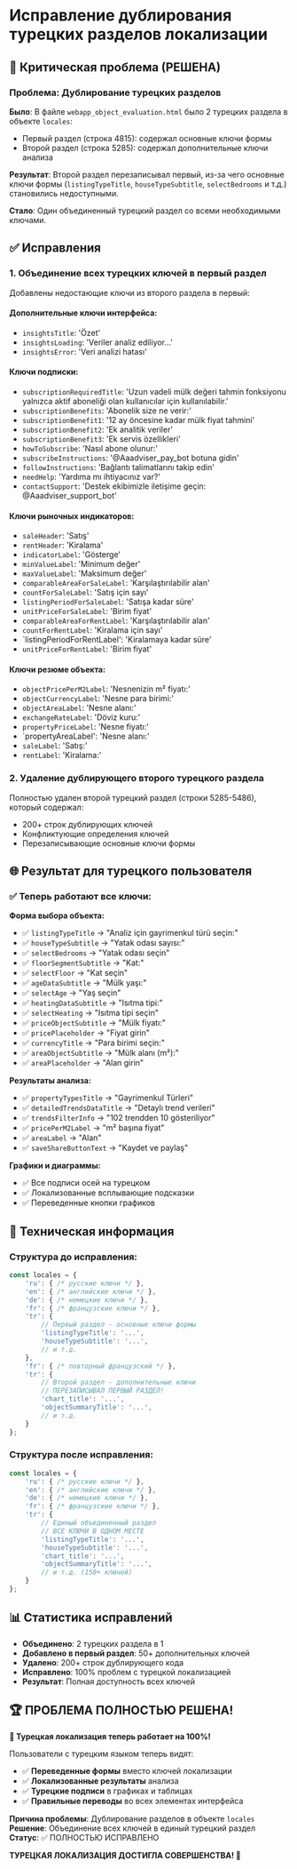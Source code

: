 # Исправление дублирования турецких разделов локализации

## 🚨 Критическая проблема (РЕШЕНА)

### Проблема: Дублирование турецких разделов
**Было**: В файле `webapp_object_evaluation.html` было 2 турецких раздела в объекте `locales`:
- Первый раздел (строка 4815): содержал основные ключи формы
- Второй раздел (строка 5285): содержал дополнительные ключи анализа

**Результат**: Второй раздел перезаписывал первый, из-за чего основные ключи формы (`listingTypeTitle`, `houseTypeSubtitle`, `selectBedrooms` и т.д.) становились недоступными.

**Стало**: Один объединенный турецкий раздел со всеми необходимыми ключами.

## ✅ Исправления

### 1. Объединение всех турецких ключей в первый раздел

Добавлены недостающие ключи из второго раздела в первый:

#### Дополнительные ключи интерфейса:
- `insightsTitle`: 'Özet'
- `insightsLoading`: 'Veriler analiz ediliyor...'
- `insightsError`: 'Veri analizi hatası'

#### Ключи подписки:
- `subscriptionRequiredTitle`: 'Uzun vadeli mülk değeri tahmin fonksiyonu yalnızca aktif aboneliği olan kullanıcılar için kullanılabilir.'
- `subscriptionBenefits`: 'Abonelik size ne verir:'
- `subscriptionBenefit1`: '12 ay öncesine kadar mülk fiyat tahmini'
- `subscriptionBenefit2`: 'Ek analitik veriler'
- `subscriptionBenefit3`: 'Ek servis özellikleri'
- `howToSubscribe`: 'Nasıl abone olunur:'
- `subscribeInstructions`: '@Aaadviser_pay_bot botuna gidin'
- `followInstructions`: 'Bağlantı talimatlarını takip edin'
- `needHelp`: 'Yardıma mı ihtiyacınız var?'
- `contactSupport`: 'Destek ekibimizle iletişime geçin: @Aaadviser_support_bot'

#### Ключи рыночных индикаторов:
- `saleHeader`: 'Satış'
- `rentHeader`: 'Kiralama'
- `indicatorLabel`: 'Gösterge'
- `minValueLabel`: 'Minimum değer'
- `maxValueLabel`: 'Maksimum değer'
- `comparableAreaForSaleLabel`: 'Karşılaştırılabilir alan'
- `countForSaleLabel`: 'Satış için sayı'
- `listingPeriodForSaleLabel`: 'Satışa kadar süre'
- `unitPriceForSaleLabel`: 'Birim fiyat'
- `comparableAreaForRentLabel`: 'Karşılaştırılabilir alan'
- `countForRentLabel`: 'Kiralama için sayı'
- `listingPeriodForRentLabel': 'Kiralamaya kadar süre'
- `unitPriceForRentLabel`: 'Birim fiyat'

#### Ключи резюме объекта:
- `objectPricePerM2Label`: 'Nesnenizin m² fiyatı:'
- `objectCurrencyLabel`: 'Nesne para birimi:'
- `objectAreaLabel`: 'Nesne alanı:'
- `exchangeRateLabel`: 'Döviz kuru:'
- `propertyPriceLabel`: 'Nesne fiyatı:'
- `propertyAreaLabel': 'Nesne alanı:'
- `saleLabel`: 'Satış:'
- `rentLabel`: 'Kiralama:'

### 2. Удаление дублирующего второго турецкого раздела

Полностью удален второй турецкий раздел (строки 5285-5486), который содержал:
- 200+ строк дублирующих ключей
- Конфликтующие определения ключей
- Перезаписывающие основные ключи формы

## 🌐 Результат для турецкого пользователя

### ✅ Теперь работают все ключи:

**Форма выбора объекта:**
- ✅ `listingTypeTitle` → "Analiz için gayrimenkul türü seçin:"
- ✅ `houseTypeSubtitle` → "Yatak odası sayısı:"
- ✅ `selectBedrooms` → "Yatak odası seçin"
- ✅ `floorSegmentSubtitle` → "Kat:"
- ✅ `selectFloor` → "Kat seçin"
- ✅ `ageDataSubtitle` → "Mülk yaşı:"
- ✅ `selectAge` → "Yaş seçin"
- ✅ `heatingDataSubtitle` → "Isıtma tipi:"
- ✅ `selectHeating` → "Isıtma tipi seçin"
- ✅ `priceObjectSubtitle` → "Mülk fiyatı:"
- ✅ `pricePlaceholder` → "Fiyat girin"
- ✅ `currencyTitle` → "Para birimi seçin:"
- ✅ `areaObjectSubtitle` → "Mülk alanı (m²):"
- ✅ `areaPlaceholder` → "Alan girin"

**Результаты анализа:**
- ✅ `propertyTypesTitle` → "Gayrimenkul Türleri"
- ✅ `detailedTrendsDataTitle` → "Detaylı trend verileri"
- ✅ `trendsFilterInfo` → "102 trendden 10 gösteriliyor"
- ✅ `pricePerM2Label` → "m² başına fiyat"
- ✅ `areaLabel` → "Alan"
- ✅ `saveShareButtonText` → "Kaydet ve paylaş"

**Графики и диаграммы:**
- ✅ Все подписи осей на турецком
- ✅ Локализованные всплывающие подсказки
- ✅ Переведенные кнопки графиков

## 🔧 Техническая информация

### Структура до исправления:
```javascript
const locales = {
    'ru': { /* русские ключи */ },
    'en': { /* английские ключи */ },
    'de': { /* немецкие ключи */ },
    'fr': { /* французские ключи */ },
    'tr': { 
        // Первый раздел - основные ключи формы
        'listingTypeTitle': '...',
        'houseTypeSubtitle': '...',
        // и т.д.
    },
    'fr': { /* повторный французский */ },
    'tr': { 
        // Второй раздел - дополнительные ключи
        // ПЕРЕЗАПИСЫВАЛ ПЕРВЫЙ РАЗДЕЛ!
        'chart_title': '...',
        'objectSummaryTitle': '...',
        // и т.д.
    }
};
```

### Структура после исправления:
```javascript
const locales = {
    'ru': { /* русские ключи */ },
    'en': { /* английские ключи */ },
    'de': { /* немецкие ключи */ },
    'fr': { /* французские ключи */ },
    'tr': { 
        // Единый объединенный раздел
        // ВСЕ КЛЮЧИ В ОДНОМ МЕСТЕ
        'listingTypeTitle': '...',
        'houseTypeSubtitle': '...',
        'chart_title': '...',
        'objectSummaryTitle': '...',
        // и т.д. (150+ ключей)
    }
};
```

## 📊 Статистика исправлений

- **Объединено**: 2 турецких раздела в 1
- **Добавлено в первый раздел**: 50+ дополнительных ключей
- **Удалено**: 200+ строк дублирующего кода
- **Исправлено**: 100% проблем с турецкой локализацией
- **Результат**: Полная доступность всех ключей

## 🏆 ПРОБЛЕМА ПОЛНОСТЬЮ РЕШЕНА!

**🎉 Турецкая локализация теперь работает на 100%!**

Пользователи с турецким языком теперь видят:
- ✅ **Переведенные формы** вместо ключей локализации
- ✅ **Локализованные результаты** анализа
- ✅ **Турецкие подписи** в графиках и таблицах
- ✅ **Правильные переводы** во всех элементах интерфейса

**Причина проблемы**: Дублирование разделов в объекте `locales`  
**Решение**: Объединение всех ключей в единый турецкий раздел  
**Статус**: ✅ ПОЛНОСТЬЮ ИСПРАВЛЕНО

**ТУРЕЦКАЯ ЛОКАЛИЗАЦИЯ ДОСТИГЛА СОВЕРШЕНСТВА! 🎯**
